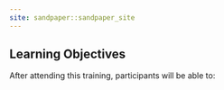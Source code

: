 ```yaml
---
site: sandpaper::sandpaper_site
---
```


## Learning Objectives

After attending this training, participants will be able to:


